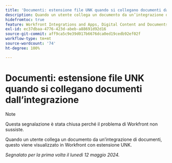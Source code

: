 ```yaml
---
title: 'Documenti: estensione file UNK quando si collegano documenti dall’integrazione'
description: Quando un utente collega un documento da un’integrazione di documenti, questo viene visualizzato in Workfront con estensione UNK.
hidefromtoc: true
feature: Workfront Integrations and Apps, Digital Content and Documents
exl-id: ec37dbaa-4776-423d-abeb-a88691d92d16
source-git-commit: aff9ca5c9e39d017b6676dca0ed19cedb92ef02f
workflow-type: tm+mt
source-wordcount: '74'
ht-degree: 100%

---
```


# Documenti: estensione file UNK quando si collegano documenti dall’integrazione

<!--WF and WFP-->

>[!NOTE]
>
>Questa segnalazione è stata chiusa perché il problema di Workfront non sussiste.

Quando un utente collega un documento da un’integrazione di documenti, questo viene visualizzato in Workfront con estensione UNK.

_Segnalato per la prima volta il lunedì 12 maggio 2024._
